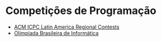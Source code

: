 # Competições de Programação

 - [ACM ICPC Latin America Regional Contests](ICPC%20Latin%20America)
 - [Olimpíada Brasileira de Informática](OBI)
